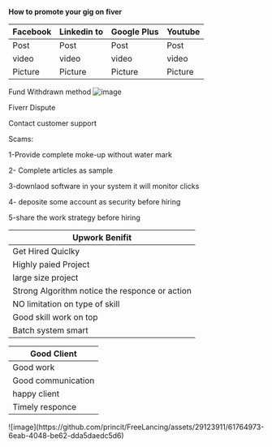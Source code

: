 **How to promote your gig on fiver**
<table>
    <thead>
      <tr>
        <th>Facebook</th>
        <th>Linkedin to</th>
        <th>Google Plus</th>
        <th>Youtube</th>
      </tr>
    </thead>
    <tbody>
        <tr>
            <td>Post</td>
            <td>Post</td>
            <td>Post</td>
            <td>Post</td>          
        </tr>
        <tr>
            <td>video</td>
            <td>video</td>
            <td>video</td>
            <td>video</td>
       </tr>
        <tr>
            <td>Picture</td>  
            <td>Picture</td>          
            <td>Picture</td>          
            <td>Picture</td>          
       </tr>
    </tbody>
  </table>


Fund Withdrawn method
![image](https://github.com/princit/FreeLancing/assets/29123911/804a1e6c-d473-41f1-99a0-4c1287e560d0)

Fiverr Dispute

Contact customer support

Scams:

1-Provide complete moke-up without water mark

2- Complete articles as sample

3-downlaod software in your system it will monitor clicks

4- deposite some account as security before hiring

5-share the work strategy before hiring

<table>
    <thead>
      <tr>
        <th>Upwork Benifit</th>
      </tr>
    </thead>
    <tbody>
        <tr>
            <td>Get Hired Quiclky</td>         
        </tr>
        <tr>
            <td>Highly paied Project</td>
       </tr>
        <tr>
            <td>large size project</td>         
       </tr>
        <tr>
            <td>Strong Algorithm notice the responce or action </td>         
       </tr>       
        <tr>
            <td>NO limitation on type of skill </td>         
       </tr>
        <tr>
            <td>Good skill work on top </td>         
       </tr>
        <tr>
            <td>Batch system smart</td>         
       </tr>
    </tbody>
  </table>

<table>
    <thead>
      <tr>
        <th>Good Client</th>
      </tr>
    </thead>
    <tbody>
        <tr>
            <td>Good work</td>         
        </tr>
        <tr>
            <td>Good communication</td>
       </tr>
        <tr>
            <td>happy client</td>         
       </tr>
        <tr>
            <td>Timely responce </td>         
       </tr>       
    </tbody>
  </table>
![image](https://github.com/princit/FreeLancing/assets/29123911/61764973-6eab-4048-be62-dda5daedc5d6)

